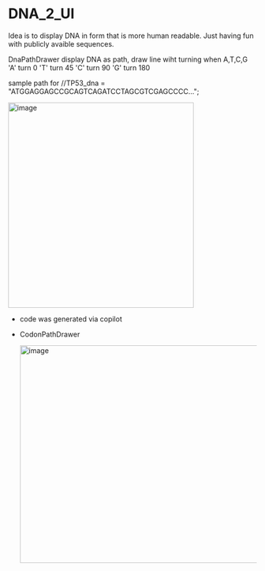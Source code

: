 # DNA_2_UI

Idea is to display DNA in form that is more human readable.
Just having fun with publicly avaible sequences.

DnaPathDrawer display DNA as path, draw line wiht turning when A,T,C,G 
            'A' turn 0
            'T' turn 45
            'C' turn 90
            'G' turn 180

sample path for //TP53_dna = "ATGGAGGAGCCGCAGTCAGATCCTAGCGTCGAGCCCC...";
           
<img width="376" height="416" alt="image" src="https://github.com/user-attachments/assets/7e0a2235-8bbb-410e-be46-ce3de16ca39b" />

* code was generated via copilot

* CodonPathDrawer

  
  <img width="838" height="441" alt="image" src="https://github.com/user-attachments/assets/9ea56a7c-7e46-4482-b4f9-ddf6d372d277" />

